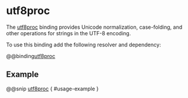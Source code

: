 # utf8proc

The [utf8proc] binding provides Unicode normalization, case-folding, and other operations for strings in the UTF-8 encoding.

To use this binding add the following resolver and dependency:

@@binding[utf8proc]

## Example

@@snip [utf8proc](../../../../bindings/utf8proc/src/test/scala/org/scalanative/bindings/tests/Utf8procSpec.scala) { #usage-example }

 [utf8proc]: https://juliastrings.github.io/utf8proc/doc/
